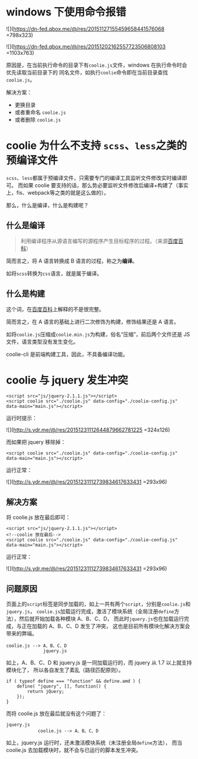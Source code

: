 # windows 下使用命令报错

![](https://dn-fed.qbox.me/@/res/20151127155459658441576068 =798x323)

![](https://dn-fed.qbox.me/@/res/20151202162557723506808103 =1103x763)

原因是，在当前执行命令的目录下有`coolie.js`文件，windows 在执行命令时会优先读取当前目录下的
同名文件，如执行`coolie`命令即在当前目录查找`coolie.js`。

解决方案：

- 更换目录
- 或者重命名 `coolie.js`
- 或者删除 `coolie.js`



# coolie 为什么不支持 `scss`、`less`之类的预编译文件
`scss`、`less`都属于预编译文件，只需要专门的编译工具监听文件修改实时编译即可。
而如果 coolie 要支持的话，那么势必要监听文件修改后编译+构建了（事实上，fis、webpack等之类的就是这么做的）。

那么，什么是编译，什么是构建呢？

## 什么是编译
> 利用编译程序从源语言编写的源程序产生目标程序的过程。（来源[百度百科](http://baike.baidu.com/view/69568.htm)）

简而言之，将 A 语言转换成 B 语言的过程，称之为**编译**。

如将`scss`转换为`css`语言，就是属于编译。


## 什么是构建
这个词，在[百度百科](http://baike.baidu.com/view/2067054.htm)上解释的不是很完整。

简而言之，在 A 语言的基础上进行二次修饰为构建，修饰结果还是 A 语言。

如将`coolie.js`压缩成`coolie.min.js`为构建，俗名“压缩”，前后两个文件还是 JS 文件，语言类型没有发生变化。

coolie-cli 是前端构建工具，因此，不具备编译功能。



# coolie 与 jquery 发生冲突
```
<script src="js/jquery-2.1.1.js"></script>
<script coolie src="./coolie.js" data-config="./coolie-config.js" data-main="main.js"></script>
```

运行时提示：

![](http://s.ydr.me/@/res/20151231112644879662781225 =324x126)

而如果把 jquery 移除掉：

```
<script coolie src="./coolie.js" data-config="./coolie-config.js" data-main="main.js"></script>
```

运行正常：

![](http://s.ydr.me/@/res/20151231112739834617633431 =293x96)

## 解决方案
将 coolie.js 放在最后即可：
```
<script src="js/jquery-2.1.1.js"></script>
<!--coolie 放在最后-->
<script coolie src="./coolie.js" data-config="./coolie-config.js" data-main="main.js"></script>
```

运行正常：

![](http://s.ydr.me/@/res/20151231112739834617633431 =293x96)


## 问题原因
页面上的`script`标签是同步加载的，如上一共有两个`script`，分别是`coolie.js`和`jquery.js`，
`coolie.js`加载运行完成，激活了模块系统（全局注册`define`方法），然后就开始加载各种模块 A、B、C、D，
而此时`jquery.js`也在加载运行完成，与正在加载的 A、B、C、D 发生了冲突，
这也是目前所有模块化解决方案会带来的弊端。

```
coolie.js --> A、B、C、D
              jquery.js
```

如上，A、B、C、D 和 jquery.js 是一同加载运行的，而 jquery 从 1.7 以上就支持模块化了，
所以各自发生了紊乱（路径匹配原则）。

```
if ( typeof define === "function" && define.amd ) {
	define( "jquery", [], function() {
		return jQuery;
	});
}
```

而将 coolie.js 放在最后就没有这个问题了：
```
jquery.js
            coolie.js --> A、B、C、D
```

如上，jquery.js 运行时，还未激活模块系统（未注册全局`define`方法），
而当 coolie.js 去加载模块时，就不会与已运行的脚本发生冲突。

